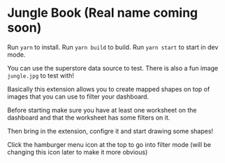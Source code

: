 # Jungle Book (Real name coming soon)

Run `yarn` to install.
Run `yarn build` to build.
Run `yarn start` to start in dev mode.

You can use the superstore data source to test. There is also a fun image `jungle.jpg` to test with!

Basically this extension allows you to create mapped shapes on top of images that you can use to filter your dashboard.

Before starting make sure you have at least one worksheet on the dashboard and that the worksheet has some filters on it.

Then bring in the extension, configre it and start drawing some shapes!

Click the hamburger menu icon at the top to go into filter mode (will be changing this icon later to make it more obvious)
